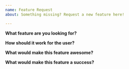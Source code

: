 ```yaml
---
name: Feature Request
about: Something missing? Request a new feature here!

---
```


**What feature are you looking for?**

**How should it work for the user?**

**What would make this feature awesome?**

**What would make this feature a success?**
